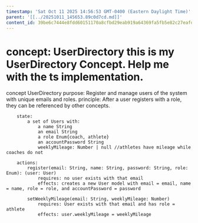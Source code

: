 ```yaml
---
timestamp: 'Sat Oct 11 2025 14:56:53 GMT-0400 (Eastern Daylight Time)'
parent: '[[../20251011_145653.89c0d7cd.md]]'
content_id: 39be6c7444e8fdd60151170a8cfbd29eab919a64369fa5fb5e82c27eafd28ff8
---
```


# concept: UserDirectory this is my UserDirectory Concept. Help me with the ts implementation.

concept UserDirectory
purpose: Register and manage users of the system with unique emails and roles.
principle: After a user registers with a role, they can be referenced by other concepts.

```
    state:
        a set of Users with:
            a name String
            an email String
            a role Enum{coach, athlete}
            an accountPassword String
            weeklyMileage: Number | null //athletes have mileage while coaches do not

    actions:
        register(email: String, name: String, password: String, role: Enum): (user: User)
            requires: no user exists with that email
            effects: creates a new User model with email = email, name = name, role = role, and accountPassword = password

        setWeeklyMileage(email: String, weeklyMileage: Number)
            requires: User exists with that email and has role = athlete
            effects: user.weeklyMileage = weeklyMileage
```
